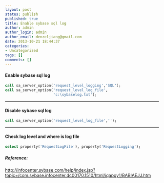 ```yaml
---
layout: post
status: publish
published: true
title: Enable sybase sql log
author: admin
author_login: admin
author_email: denzeljiang@gmail.com
date: 2013-10-21 18:44:37
categories:
- Uncategorized
tags: []
comments: []
---
```


#### Enable sybase sql log

```sql
call sa_server_option('request_level_logging','SQL');
call sa_server_option('request_level_log_file',
                      'c:\sybaselog.txt');
```
---

#### Disable sybase sql log

```sql
call sa_server_option('request_level_log_file','');
```

---

#### Check log level and where is log file

```sql
select property('RequestLogFile'), property('RequestLogging');
```

##### Reference:
http://infocenter.sybase.com/help/index.jsp?topic=/com.sybase.infocenter.dc00170.1510/html/iqapgv1/BABIAEJJ.htm

